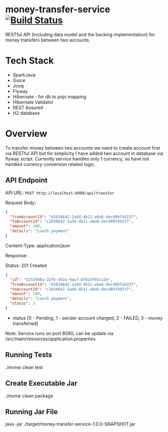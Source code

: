 # money-transfer-service [![Build Status](https://travis-ci.com/majidbux/money-transfer-service.svg?branch=master)](https://travis-ci.com/majidbux/money-transfer-service)

RESTful API (including data model and the backing implementation) for money transfers between two accounts. 

 
# Tech Stack
- SparkJava
- Guice
- Jooq 
- Flyway
- Hibernate - for db to pojo mapping
- Hibernate Validator
- REST Assured
- H2 database

# Overview
To transfer money between two accounts we need to create account first via RESTful API
but for simplicity I have added two account in database via flyway script. Currently service handles 
only 1 currency, so have not handled currency conversion related logic.

## API Endpoint

API URL: `POST http://localhost:8080/api/transfer`

Request Body:
```json
{
  "fromAccountId": "d1834642-2add-4b11-a0a6-decd09f4d237",
  "toAccountId": "c1834642-2add-4b11-a0a6-decd09f4d237",
  "amount": 100,
  "details": "Lunch payment"
}
```
Content-Type: application/json

Response:

Status: 201 Created 

```json
{
  "id": "52334b6a-22fb-452a-9acf-8f02df01c13e",
  "fromAccountId": "d1834642-2add-4b11-a0a6-decd09f4d237",
  "toAccountId": "c1834642-2add-4b11-a0a6-decd09f4d237",
  "amount": 100,
  "details": "Lunch payment",
  "status": 3
}

```
- status [0 - Pending, 1 - sender account charged, 2 - FAILED, 3 - money transferred]

Note: Service runs on port 8080, can be update via /src/main/resources/application.properties

## Running Tests
./mvnw clean test

## Create Executable Jar
./mvnw clean package

## Running Jar File

java -jar ./target/money-transfer-service-1.0.0-SNAPSHOT.jar

